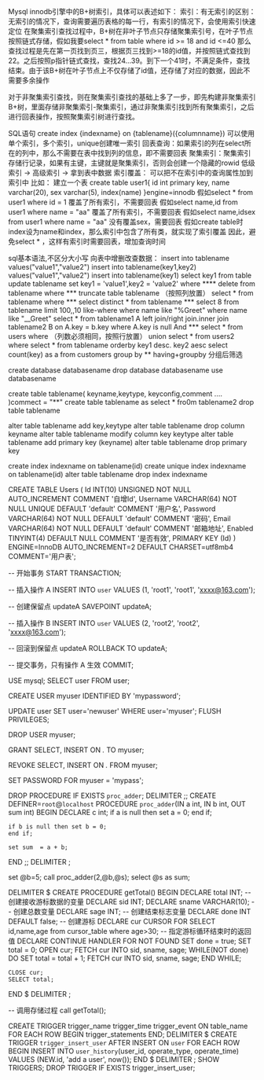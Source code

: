 Mysql innodb引擎中的B+树索引，具体可以表述如下：
索引：有无索引的区别：无索引的情况下，查询需要遍历表格的每一行，有索引的情况下，会使用索引快速定位
在聚集索引查找过程中，B+树在非叶子节点只存储聚集索引号，在叶子节点按照链式存储，假如我要select * from table where id >= 18 and id <=40
那么查找过程是先在第一页找到页三，根据页三找到>=18的id值，并按照链式查找到22。之后按照p指针链式查找，查找24…39。到下一个41时，不满足条件，查找结束。由于该B+树在叶子节点上不仅存储了id值，还存储了对应的数据，因此不需要多余操作

对于非聚集索引查找，则在聚集索引查找的基础上多了一步，即先构建非聚集索引B+树，里面存储非聚集索引-聚集索引，通过非聚集索引找到所有聚集索引，之后进行回表操作，按照聚集索引树进行查找。

SQL语句 create index {indexname} on {tablename}({columnname})
可以使用单个索引，多个索引，unique创建唯一索引
回表查询：如果索引的列在select所在的列中，那么不需要在表中找到列的信息，即不需要回表
聚集索引：聚集索引存储行记录，如果有主键，主键就是聚集索引，否则会创建一个隐藏的rowid
低级索引 -> 高级索引 -> 拿到表中数据
索引覆盖： 可以把不在索引中的查询属性加到索引中
 	比如： 建立一个表 
create table user1{
	id int primary key,
	name varchar(20),
	sex varchar(5),
	index(name)	
}engine=innodb
假如select * from user1 where id = 1 覆盖了所有索引，不需要回表
假如select name,id from user1 where name = "aa" 覆盖了所有索引，不需要回表
假如select name,idsex from user1 where name = "aa" 没有覆盖sex，需要回表
假如create table时index设为name和index，那么索引中包含了所有类，就实现了索引覆盖
因此，避免select * ，这样有索引时需要回表，增加查询时间

sql基本语法,不区分大小写
向表中增删改查数据：
insert into tablename values("value1","value2")
insert into tablename(key1,key2) values("value1","value2")
insert into tablename(key1) select key1 from table
update tablename set key1 = 'value1',key2 = 'value2' where ****
delete from tablename where ***
truncate table tablename
（按照列放置）
select * from tablename where ***
select distinct * from tablename  ***
select 8 from tablename limit 100,,10
like-where
where name like "%Greet"
where name like "__Greet"
select * from tablename1 A left join/right join.inner join tablename2 B on A.key = b.key where A.key is null And ***
select * from users where （列数必须相同，按照行放置）
union
select * from users2 where
select * from tablename orderby key1 desc. key2 aesc
select count(key) as a from customers group by **
having+groupby 分组后筛选

create database databasename
drop database databasename
use databasename

create table tablename(
keyname,keytype, keyconfig,comment
....
)commect = "**"
create table tablename as select * fro0m tablename2
drop table tablename 

alter table tablename add key,keytype
alter table tablename drop column keyname
alter table tablename modify column key keytype
alter table tablename add primary key (keyname)
alter table tablename drop primary key

create index indexname on tablename(id)
create unique index indexname on tablename(id)
alter table tablename drop index indexname

CREATE TABLE Users (
  Id INT(10) UNSIGNED NOT NULL AUTO_INCREMENT COMMENT '自增Id',
  Username VARCHAR(64) NOT NULL UNIQUE DEFAULT 'default' COMMENT '用户名',
  Password VARCHAR(64) NOT NULL DEFAULT 'default' COMMENT '密码',
  Email VARCHAR(64) NOT NULL DEFAULT 'default' COMMENT '邮箱地址',
  Enabled TINYINT(4) DEFAULT NULL COMMENT '是否有效',
  PRIMARY KEY (Id)
) ENGINE=InnoDB AUTO_INCREMENT=2 DEFAULT CHARSET=utf8mb4 COMMENT='用户表';

-- 开始事务
START TRANSACTION;
 
-- 插入操作 A
INSERT INTO `user`
VALUES (1, 'root1', 'root1', 'xxxx@163.com');
 
-- 创建保留点 updateA
SAVEPOINT updateA;
 
-- 插入操作 B
INSERT INTO `user`
VALUES (2, 'root2', 'root2', 'xxxx@163.com');
 
-- 回滚到保留点 updateA
ROLLBACK TO updateA;
 
-- 提交事务，只有操作 A 生效
COMMIT;

USE mysql;
SELECT user FROM user;

CREATE USER myuser IDENTIFIED BY 'mypassword';

UPDATE user SET user='newuser' WHERE user='myuser';
FLUSH PRIVILEGES;

DROP USER myuser;

GRANT SELECT, INSERT ON *.* TO myuser;

REVOKE SELECT, INSERT ON *.* FROM myuser;

SET PASSWORD FOR myuser = 'mypass';

DROP PROCEDURE IF EXISTS `proc_adder`;
DELIMITER ;;
CREATE DEFINER=`root`@`localhost` PROCEDURE `proc_adder`(IN a int, IN b int, OUT sum int)
BEGIN
    DECLARE c int;
    if a is null then set a = 0;
    end if;
 
    if b is null then set b = 0;
    end if;
 
    set sum  = a + b;
END
;;
DELIMITER ;

set @b=5;
call proc_adder(2,@b,@s);
select @s as sum;

DELIMITER $
CREATE  PROCEDURE getTotal()
BEGIN
    DECLARE total INT;
    -- 创建接收游标数据的变量
    DECLARE sid INT;
    DECLARE sname VARCHAR(10);
    -- 创建总数变量
    DECLARE sage INT;
    -- 创建结束标志变量
    DECLARE done INT DEFAULT false;
    -- 创建游标
    DECLARE cur CURSOR FOR SELECT id,name,age from cursor_table where age>30;
    -- 指定游标循环结束时的返回值
    DECLARE CONTINUE HANDLER FOR NOT FOUND SET done = true;
    SET total = 0;
    OPEN cur;
    FETCH cur INTO sid, sname, sage;
    WHILE(NOT done)
    DO
        SET total = total + 1;
        FETCH cur INTO sid, sname, sage;
    END WHILE;
 
    CLOSE cur;
    SELECT total;
END $
DELIMITER ;
 
-- 调用存储过程
call getTotal();

CREATE TRIGGER trigger_name
trigger_time
trigger_event
ON table_name
FOR EACH ROW
BEGIN
  trigger_statements
END;
DELIMITER $
CREATE TRIGGER `trigger_insert_user`
AFTER INSERT ON `user`
FOR EACH ROW
BEGIN
    INSERT INTO `user_history`(user_id, operate_type, operate_time)
    VALUES (NEW.id, 'add a user',  now());
END $
DELIMITER ;
SHOW TRIGGERS;
DROP TRIGGER IF EXISTS trigger_insert_user;

